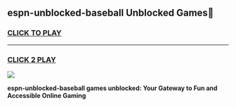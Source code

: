 
## espn-unblocked-baseball Unblocked Games👋
<h3>
<a href="https://news.freeplayer.one?title=espn-unblocked-baseball&ref=16F">CLICK TO PLAY</a></h3>
<hr>

<h3>
<a href="https://news.freeplayer.one?title=espn-unblocked-baseball&ref=16F">CLICK 2 PLAY</a>
  
</h3>

<a href="https://news.freeplayer.one?title=espn-unblocked-baseball&ref=16F/"><img src="https://clearcache.store/games.png"></a>


**espn-unblocked-baseball games unblocked: Your Gateway to Fun and Accessible Online Gaming**
